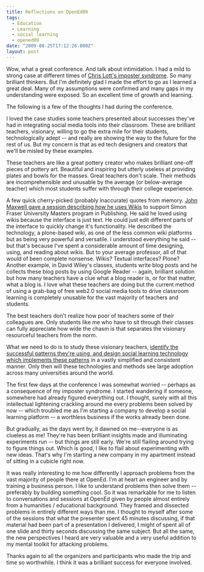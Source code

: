 ```yaml
---
title: Reflections on OpenEd09
tags:
  - Education
  - Learning
  - social learning
  - opened09
date: "2009-08-25T17:12:26.000Z"
layout: post
---
```


Wow, what a great conference. And talk about intimidation. I had a mild to strong case at different times of [Chris Lott's imposter syndrome][0]. So many brilliant thinkers. But I'm definitely glad I made the effort to go as I learned a great deal. Many of my assumptions were confirmed and many gaps in my understanding were exposed. So an excellent time of growth and learning.

The following is a few of the thoughts I had during the conference.

I loved the case studies some teachers presented about successes they've had in integrating social media tools into their classroom. These are brilliant teachers, visionary, willing to go the extra mile for their students, technologically adept -- and really are showing the way to the future for the rest of us. But my concern is that as ed tech designers and creators that we'll be misled by these examples.

These teachers are like a great pottery creator who makes brilliant one-off pieces of pottery art. Beautiful and inspiring but utterly useless at providing plates and bowls for the masses. Great teachers don't scale. Their methods are incomprehensible and unusable by the average (or below-average teacher) which most students suffer with through their college experience.

A few quick cherry-picked (probably inaccurate) quotes from memory. [John Maxwell gave a session describing how he uses Wikis][1] to support Simon Fraser University Masters program in Publishing. He said he loved using wikis because the interface is just text. He could just edit different parts of the interface to quickly change it's functionality. He described the technology, a plone-based wiki, as one of the less common wiki platforms but as being very powerful and versatile. I understood everything he said -- but that's because I've spent a considerable amount of time designing, using, and reading about wikis. But to your average professor, all of that would of been complete nonsense. Wikis? Textual interfaces? Plone? Another example, in David Wiley's classes, students write blog posts and he collects these blog posts by using Google Reader -- again, brilliant solution but how many teachers have a clue what a blog reader is, or for that matter, what a blog is. I love what these teachers are doing but the current method of using a grab-bag of free web2.0 social media tools to drive classroom learning is completely unusable for the vast majority of teachers and students.

The best teachers don't realize how poor of teachers some of their colleagues are. Only students like me who have to sit through their classes can fully appreciate how wide the chasm is that separates the visionary resourceful teachers from the norm.

What we need to do is to study these visionary teachers, [identify the successful patterns they're using, and design social learning technology which implements these patterns][2] in a vastly simplified and consistent manner. Only then will these technologies and methods see large adoption across many universities around the world.

The first few days at the conference I was somewhat worried -- perhaps as a consequence of my imposter syndrome. I started wandering if someone, somewhere had already figured everything out. I thought, surely with all this intellectual lightening crackling around me every problems been solved by now -- which troubled me as I'm starting a company to develop a social learning platform -- a worthless business if the works already been done.

But gradually, as the days went by, it dawned on me--everyone is as clueless as me! They're has been brilliant insights made and illuminating experiments run -- but things are still early. We're still flailing around trying to figure things out. Which is good, I like to flail about experimenting with new ideas. That's why I'm starting a new company in my apartment instead of sitting in a cubicle right now.

It was really interesting to me how differently I approach problems from the vast majority of people there at OpenEd. I'm at heart an engineer and by training a business person. I like to understand problems then solve them -- preferably by building something cool. So it was remarkable for me to listen to conversations and sessions at OpenEd given by people almost entirely from a humanities / educational background. They framed and dissected problems in entirely different ways than me. I thought to myself after some of the sessions that what the presenter spent 45 minutes discussing, if that material had been part of a presentation I delivered, I might of spent all of one slide and thirty seconds discussing the same subject. But all the same, the new perspectives I heard are very valuable and a very useful addition to my mental toolkit for attacking problems.

Thanks again to all the organizers and participants who made the trip and time so worthwhile. I think it was a brilliant success for everyone involved.


[0]: http://www.darcynorman.net/2009/08/20/on-the-open-education-experience/#comment-195623
[1]: http://openedconference.org/archives/549
[2]: /presentation-opened-2009